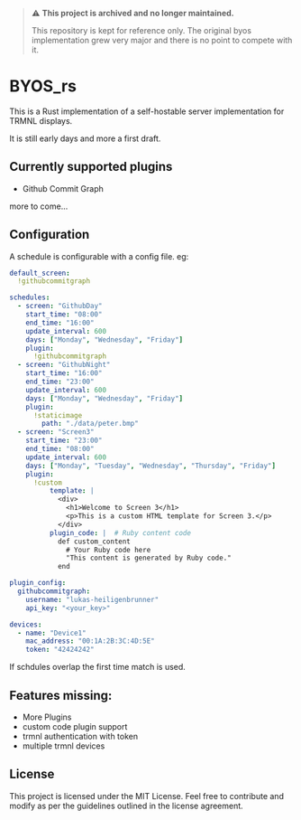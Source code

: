 > ⚠️ **This project is archived and no longer maintained.**
> 
> This repository is kept for reference only. The original byos implementation grew very major and there is no point to compete with it.


# BYOS_rs

This is a Rust implementation of a self-hostable server implementation for TRMNL displays.

It is still early days and more a first draft.
## Currently supported plugins

- Github Commit Graph

more to come...

## Configuration
A schedule is configurable with a config file. eg:

```yaml
default_screen:
  !githubcommitgraph

schedules:
  - screen: "GithubDay"
    start_time: "08:00"
    end_time: "16:00"
    update_interval: 600
    days: ["Monday", "Wednesday", "Friday"]
    plugin:
      !githubcommitgraph
  - screen: "GithubNight"
    start_time: "16:00"
    end_time: "23:00"
    update_interval: 600
    days: ["Monday", "Wednesday", "Friday"]
    plugin:
      !staticimage
        path: "./data/peter.bmp"
  - screen: "Screen3"
    start_time: "23:00"
    end_time: "08:00"
    update_interval: 600
    days: ["Monday", "Tuesday", "Wednesday", "Thursday", "Friday"]
    plugin:
      !custom
          template: |
            <div>
              <h1>Welcome to Screen 3</h1>
              <p>This is a custom HTML template for Screen 3.</p>
            </div>
          plugin_code: |  # Ruby content code
            def custom_content
              # Your Ruby code here
              "This content is generated by Ruby code."
            end

plugin_config:
  githubcommitgraph:
    username: "lukas-heiligenbrunner"
    api_key: "<your_key>"

devices:
  - name: "Device1"
    mac_address: "00:1A:2B:3C:4D:5E"
    token: "42424242"
```

If schdules overlap the first time match is used.

## Features missing:
- More Plugins
- custom code plugin support
- trmnl authentication with token
- multiple trmnl devices

## License

This project is licensed under the MIT License. Feel free to contribute and modify as per the guidelines outlined in the license agreement.
